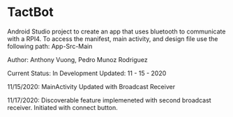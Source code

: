 # TactBot
Android Studio project to create an app that uses bluetooth to communicate with a RPI4.
To access the manifest, main activity, and design file use the following path: App-Src-Main

Author: Anthony Vuong, Pedro Munoz Rodriguez

Current Status: In Development
Updated: 11 - 15 - 2020


11/15/2020: MainActivity Updated with Broadcast Receiver

11/17/2020: Discoverable feature implemeneted with second broadcast receiver. Initiated with connect button.


